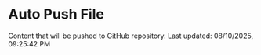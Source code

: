 # Auto Push File

Content that will be pushed to GitHub repository.
Last updated: 08/10/2025, 09:25:42 PM